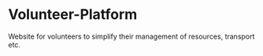 # Volunteer-Platform
Website for volunteers to simplify their management of resources, transport etc.
